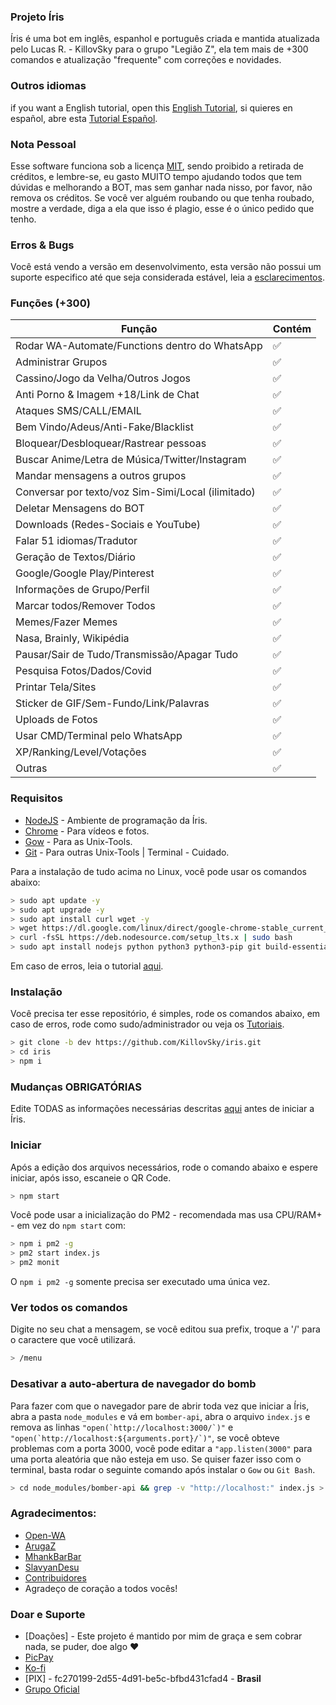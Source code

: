 ### Projeto Íris
Íris é uma bot em inglês, espanhol e português criada e mantida atualizada pelo Lucas R. - KillovSky para o grupo "Legião Z", ela tem mais de +300 comandos e atualização "frequente" com correções e novidades.

### Outros idiomas
if you want a English tutorial, open this [English Tutorial](https://github.com/KillovSky/iris/blob/main/.readme/en/README.md), si quieres en español, abre esta [Tutorial Español](https://github.com/KillovSky/iris/blob/main/.readme/es/README.md).

### Nota Pessoal
Esse software funciona sob a licença [MIT](http://escolhaumalicenca.com.br/licencas/mit/), sendo proibido a retirada de créditos, e lembre-se, eu gasto MUITO tempo ajudando todos que tem dúvidas e melhorando a BOT, mas sem ganhar nada nisso, por favor, não remova os créditos.
Se você ver alguém roubando ou que tenha roubado, mostre a verdade, diga a ela que isso é plagio, esse é o único pedido que tenho.

### Erros & Bugs
Você está vendo a versão em desenvolvimento, esta versão não possui um suporte especifico até que seja considerada estável, leia a [esclarecimentos](https://github.com/KillovSky/iris/discussions/416).

### Funções (+300)

| Função | Contém |
| ------------- | ------------- |
| Rodar WA-Automate/Functions dentro do WhatsApp |✅|
| Administrar Grupos |✅|
| Cassino/Jogo da Velha/Outros Jogos |✅|
| Anti Porno & Imagem +18/Link de Chat |✅|
| Ataques SMS/CALL/EMAIL |✅|
| Bem Vindo/Adeus/Anti-Fake/Blacklist |✅|
| Bloquear/Desbloquear/Rastrear pessoas |✅|
| Buscar Anime/Letra de Música/Twitter/Instagram |✅|
| Mandar mensagens a outros grupos |✅|
| Conversar por texto/voz Sim-Simi/Local (ilimitado) |✅|
| Deletar Mensagens do BOT |✅|
| Downloads (Redes-Sociais e YouTube) |✅|
| Falar 51 idiomas/Tradutor |✅|
| Geração de Textos/Diário |✅|
| Google/Google Play/Pinterest |✅|
| Informações de Grupo/Perfil |✅|
| Marcar todos/Remover Todos |✅|
| Memes/Fazer Memes |✅|
| Nasa, Brainly, Wikipédia |✅|
| Pausar/Sair de Tudo/Transmissão/Apagar Tudo |✅|
| Pesquisa Fotos/Dados/Covid |✅|
| Printar Tela/Sites |✅||
| Sticker de GIF/Sem-Fundo/Link/Palavras |✅|
| Uploads de Fotos |✅|
| Usar CMD/Terminal pelo WhatsApp |✅|
| XP/Ranking/Level/Votações |✅|
| Outras |✅|

### Requisitos

- [NodeJS](https://nodejs.org) - Ambiente de programação da Íris.
- [Chrome](https://www.google.com/chrome/) - Para vídeos e fotos.
- [Gow](https://github.com/bmatzelle/gow/releases) - Para as Unix-Tools.
- [Git](https://git-scm.com) - Para outras Unix-Tools | Terminal - Cuidado.

Para a instalação de tudo acima no Linux, você pode usar os comandos abaixo:

```bash
> sudo apt update -y
> sudo apt upgrade -y
> sudo apt install curl wget -y
> wget https://dl.google.com/linux/direct/google-chrome-stable_current_amd64.deb
> curl -fsSL https://deb.nodesource.com/setup_lts.x | sudo bash
> sudo apt install nodejs python python3 python3-pip git build-essential ./google-chrome-stable_current_amd64.deb -y
```

Em caso de erros, leia o tutorial [aqui](https://github.com/nodesource/distributions).

### Instalação
Você precisa ter esse repositório, é simples, rode os comandos abaixo, em caso de erros, rode como sudo/administrador ou veja os [Tutoriais](https://github.com/KillovSky/iris/discussions/28).

```bash
> git clone -b dev https://github.com/KillovSky/iris.git
> cd iris
> npm i
```

### Mudanças OBRIGATÓRIAS
Edite TODAS as informações necessárias descritas [aqui](https://github.com/KillovSky/iris/blob/main/.readme/pt/config.md) antes de iniciar a Íris.

### Iniciar
Após a edição dos arquivos necessários, rode o comando abaixo e espere iniciar, após isso, escaneie o QR Code.

```bash
> npm start
```

Você pode usar a inicialização do PM2 - recomendada mas usa CPU/RAM+ - em vez do `npm start` com:

```bash
> npm i pm2 -g
> pm2 start index.js
> pm2 monit
```

O `npm i pm2 -g` somente precisa ser executado uma única vez.

### Ver todos os comandos
Digite no seu chat a mensagem, se você editou sua prefix, troque a '/' para o caractere que você utilizará.

```bash
> /menu
```

### Desativar a auto-abertura de navegador do bomb
Para fazer com que o navegador pare de abrir toda vez que iniciar a Íris, abra a pasta ```node_modules``` e vá em ```bomber-api```, abra o arquivo ```index.js``` e remova as linhas ```"open(`http://localhost:3000/`)"``` e ```"open(`http://localhost:${arguments.port}/`)"```, se você obteve problemas com a porta 3000, você pode editar a ```"app.listen(3000"``` para uma porta aleatória que não esteja em uso.
Se quiser fazer isso com o terminal, basta rodar o seguinte comando após instalar o `Gow` ou `Git Bash`.

```bash
> cd node_modules/bomber-api && grep -v "http://localhost:" index.js > index2.js && rm -rf index.js && mv index2.js index.js && cd ../.. # Esse ultimo 'cd' faz voltar na pasta inicial da Íris
```

### Agradecimentos:
- [Open-WA](https://github.com/open-wa)
- [ArugaZ](https://github.com/ArugaZ)
- [MhankBarBar](https://github.com/MhankBarBar)
- [SlavyanDesu](https://github.com/SlavyanDesu)
- [Contribuidores](https://github.com/KillovSky/iris/graphs/contributors)
- Agradeço de coração a todos vocês!

### Doar e Suporte
- [Doações] - Este projeto é mantido por mim de graça e sem cobrar nada, se puder, doe algo ❤️
- [PicPay](https://picpay.me/userlucas123)
- [Ko-fi](https://ko-fi.com/killovsky)
- [PIX] - fc270199-2d55-4d91-be5c-bfbd431cfad4 - **Brasil**
- [Grupo Oficial](https://bit.ly/BOT-IRIS)